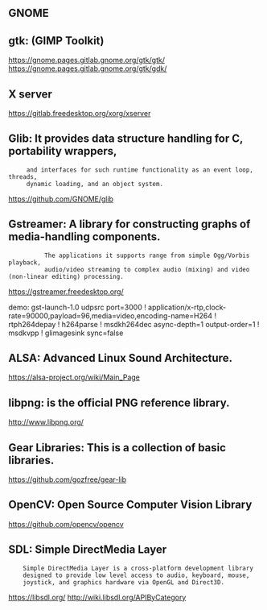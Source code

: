 ## GNOME
## gtk: (GIMP Toolkit)

https://gnome.pages.gitlab.gnome.org/gtk/gtk/
https://gnome.pages.gitlab.gnome.org/gtk/gdk/

## X server

https://gitlab.freedesktop.org/xorg/xserver


## Glib: It provides data structure handling for C, portability wrappers,
         and interfaces for such runtime functionality as an event loop, threads,
         dynamic loading, and an object system.


https://github.com/GNOME/glib


## Gstreamer: A library for constructing graphs of media-handling components.
              The applications it supports range from simple Ogg/Vorbis playback,
              audio/video streaming to complex audio (mixing) and video (non-linear editing) processing. 

https://gstreamer.freedesktop.org/

demo:
gst-launch-1.0 udpsrc port=3000 ! application/x-rtp,clock-rate=90000,payload=96,media=video,encoding-name=H264 ! rtph264depay ! h264parse ! msdkh264dec async-depth=1 output-order=1 ! msdkvpp ! glimagesink sync=false


## ALSA: Advanced Linux Sound Architecture.

https://alsa-project.org/wiki/Main_Page



## libpng: is the official PNG reference library.

http://www.libpng.org/


## Gear Libraries: This is a collection of basic libraries.

https://github.com/gozfree/gear-lib


## OpenCV: Open Source Computer Vision Library

https://github.com/opencv/opencv


## SDL: Simple DirectMedia Layer
        Simple DirectMedia Layer is a cross-platform development library
        designed to provide low level access to audio, keyboard, mouse,
        joystick, and graphics hardware via OpenGL and Direct3D.

https://libsdl.org/
http://wiki.libsdl.org/APIByCategory
